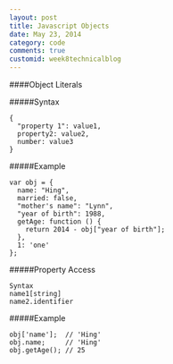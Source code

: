 ```yaml
---
layout: post
title: Javascript Objects
date: May 23, 2014
category: code
comments: true
customid: week8technicalblog
---
```


####Object Literals 

#####Syntax

```
{							
  "property 1": value1,	
  property2: value2,		
  number: value3			
}							
```
#####Example

```
var obj = {								
  name: "Hing",							
  married: false,							
  "mother's name": "Lynn",					
  "year of birth": 1988,						
  getAge: function () {					
    return 2014 - obj["year of birth"];	
  },										
  1: 'one'									
};											
```
#####Property Access 

```
Syntax
name1[string]
name2.identifier
```
#####Example

```
obj['name'];  // 'Hing'
obj.name;     // 'Hing'
obj.getAge(); // 25
```